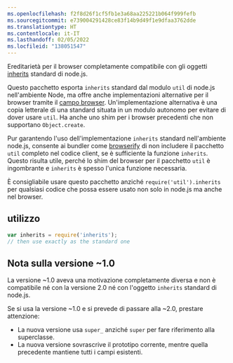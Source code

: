 ```yaml
---
ms.openlocfilehash: f2f8d26f1cf5fb1e3a68aa225221b064f999fefb
ms.sourcegitcommit: e739004291428ce83f14b9d49f1e9dfaa3762dde
ms.translationtype: HT
ms.contentlocale: it-IT
ms.lasthandoff: 02/05/2022
ms.locfileid: "138051547"
---
```

Ereditarietà per il browser completamente compatibile con gli oggetti [inherits](http://nodejs.org/api/util.html#util_util_inherits_constructor_superconstructor) standard di node.js.

Questo pacchetto esporta `inherits` standard dal modulo `util` di node.js nell'ambiente Node, ma offre anche implementazioni alternative per il browser tramite il [campo browser](https://gist.github.com/shtylman/4339901). Un'implementazione alternativa è una copia letterale di una standard situata in un modulo autonomo per evitare di dover usare `util`. Ha anche uno shim per i browser precedenti che non supportano `Object.create`.

Pur garantendo l'uso dell'implementazione `inherits` standard nell'ambiente node.js, consente ai bundler come [browserify](https://github.com/substack/node-browserify) di non includere il pacchetto `util` completo nel codice client, se è sufficiente la funzione `inherits`. Questo risulta utile, perché lo shim del browser per il pacchetto `util` è ingombrante e `inherits` è spesso l'unica funzione necessaria.

È consigliabile usare questo pacchetto anziché `require('util').inherits` per qualsiasi codice che possa essere usato non solo in node.js ma anche nel browser.

## <a name="usage"></a>utilizzo

```js
var inherits = require('inherits');
// then use exactly as the standard one
```

## <a name="note-on-version-10"></a>Nota sulla versione ~1.0

La versione ~1.0 aveva una motivazione completamente diversa e non è compatibile né con la versione 2.0 né con l'oggetto `inherits` standard di node.js.

Se si usa la versione ~1.0 e si prevede di passare alla ~2.0, prestare attenzione:

* La nuova versione usa `super_` anziché `super` per fare riferimento alla superclasse.
* La nuova versione sovrascrive il prototipo corrente, mentre quella precedente mantiene tutti i campi esistenti.

